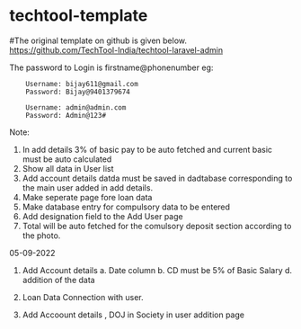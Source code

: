 # techtool-template

#The original template on github is given below.
https://github.com/TechTool-India/techtool-laravel-admin

The password to Login is firstname@phonenumber
    eg:
        
        Username: bijay611@gmail.com
        Password: Bijay@9401379674

        Username: admin@admin.com
        Password: Admin@123#

 
Note:

1. In add details 3% of basic pay to be auto fetched and current basic must be auto calculated
2. Show all data in User list
3. Add account details datda must be saved in dadtabase corresponding to the main user added in add details.
4. Make seperate page fore loan data
5. Make database entry for compulsory data to be entered
6. Add designation field to the Add User page
7. Total will be auto fetched for the comulsory deposit section according to the photo.


05-09-2022
1. Add Account details 
    a. Date column 
    b. CD must be 5% of Basic Salary
    d. addition of the data
2. Loan Data Connection with user.

3. Add Accoount details , DOJ in Society in user addition page